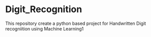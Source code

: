 # Digit_Recognition
This repository create a python based project for Handwritten Digit recogniition using Machine Learning1
